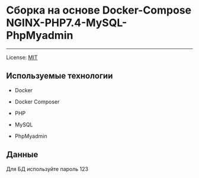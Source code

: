<!-- SkillFactory PHPDEV-36 Рыков Денис-->


# Сборка на основе Docker-Compose NGINX-PHP7.4-MySQL-PhpMyadmin
____

License: [MIT](license.md "Смотреть лицензию")
## Используемые технологии

* Docker

* Docker Composer

* PHP

* MySQL

* PhpMyadmin

## Данные

Для БД используйте пароль 123
